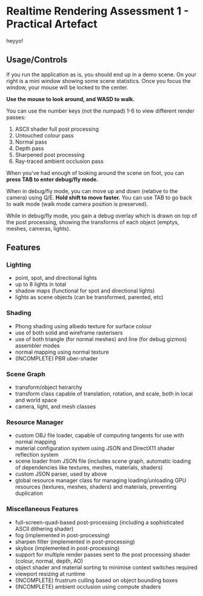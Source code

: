 # Realtime Rendering Assessment 1 - Practical Artefact
heyyo!

## Usage/Controls
If you run the application as is, you should end up in a demo scene. On your right is a mini window showing some scene statistics. Once you focus the window, your mouse will be locked to the center.

**Use the mouse to look around, and WASD to walk.**

You can use the number keys (not the numpad) 1-6 to view different render passes:
1. ASCII shader full post processing
2. Untouched colour pass
3. Normal pass
4. Depth pass
5. Sharpened post processing
6. Ray-traced ambient occlusion pass

When you've had enough of looking around the scene on foot, you can **press TAB to enter debug/fly mode.**

When in debug/fly mode, you can move up and down (relative to the camera) using Q/E. **Hold shift to move faster.** You can use TAB to go back to walk mode (walk mode camera position is preserved).

While in debug/fly mode, you gain a debug overlay which is drawn on top of the post processing, showing the transforms of each object (emptys, meshes, cameras, lights).

## Features

### Lighting
- point, spot, and directional lights
- up to 8 lights in total
- shadow maps (functional for spot and directional lights)
- lights as scene objects (can be transformed, parented, etc)

### Shading
- Phong shading using albedo texture for surface colour
- use of both solid and wireframe rasterisers
- use of both triangle (for normal meshes) and line (for debug gizmos) assembler modes
- normal mapping using normal texture
- (INCOMPLETE) PBR uber-shader

### Scene Graph
- transform/object heirarchy
- transform class capable of translation, rotation, and scale, both in local and world space
- camera, light, and mesh classes

### Resource Manager
- custom OBJ file loader, capable of computing tangents for use with normal mapping
- material configuration system using JSON and DirectX11 shader reflection system
- scene loader from JSON file (includes scene graph, automatic loading of dependencies like textures, meshes, materials, shaders)
- custom JSON parser, used by above
- global resource manager class for managing loading/unloading GPU resources (textures, meshes, shaders) and materials, preventing duplication

### Miscellaneous Features
- full-screen-quad-based post-processing (including a sophisticated ASCII dithering shader)
- fog (implemented in post-processing)
- sharpen filter (implemented in post-processing)
- skybox (implemented in post-processing)
- support for multiple render passes sent to the post processing shader (colour, normal, depth, AO)
- object shader and material sorting to minimise context switches required
- viewport resizing at runtime
- (INCOMPLETE) frustrum culling based on object bounding boxes
- (INCOMPLETE) ambient occlusion using compute shaders
